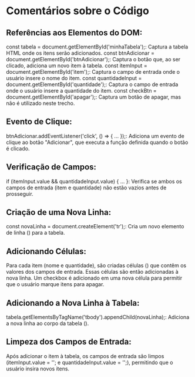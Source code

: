 # Comentários sobre o Código
## Referências aos Elementos do DOM:
const tabela = document.getElementById('minhaTabela');: Captura a tabela HTML onde os itens serão adicionados.
const btnAdicionar = document.getElementById('btnAdicionar');: Captura o botão que, ao ser clicado, adiciona um novo item à tabela.
const itemInput = document.getElementById('item');: Captura o campo de entrada onde o usuário insere o nome do item.
const quantidadeInput = document.getElementById('quantidade');: Captura o campo de entrada onde o usuário insere a quantidade do item.
const checkBtn = document.getElementById('apagar');: Captura um botão de apagar, mas não é utilizado neste trecho.
## Evento de Clique:
btnAdicionar.addEventListener('click', () => { ... });: Adiciona um evento de clique ao botão "Adicionar", que executa a função definida quando o botão é clicado.
## Verificação de Campos:
if (itemInput.value && quantidadeInput.value) { ... }: Verifica se ambos os campos de entrada (item e quantidade) não estão vazios antes de prosseguir.
## Criação de uma Nova Linha:
const novaLinha = document.createElement('tr');: Cria um novo elemento de linha (<tr>) para a tabela.
## Adicionando Células:
Para cada item (nome e quantidade), são criadas células (<td>) que contêm os valores dos campos de entrada. Essas células são então adicionadas à nova linha.
Um checkbox é adicionado em uma nova célula para permitir que o usuário marque itens para apagar.
## Adicionando a Nova Linha à Tabela:
tabela.getElementsByTagName('tbody').appendChild(novaLinha);: Adiciona a nova linha ao corpo da tabela (<tbody>).
## Limpeza dos Campos de Entrada:
Após adicionar o item à tabela, os campos de entrada são limpos (itemInput.value = ''; e quantidadeInput.value = '';), permitindo que o usuário insira novos itens.